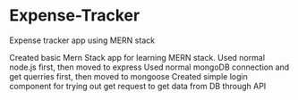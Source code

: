 # Expense-Tracker
Expense tracker app using MERN stack

Created basic Mern Stack app for learning MERN stack. 
Used normal node.js first, then moved to express
Used normal mongoDB connection and get querries first, then moved to mongoose
Created simple login component for trying out get request to get data from DB through API
